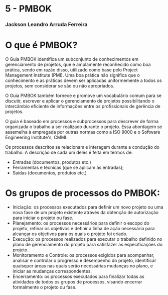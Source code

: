 # 5 - PMBOK
### Jackson Leandro Arruda Ferreira

# O que é PMBOK?
O Guia PMBOK identifica um subconjunto de conhecimentos em gerenciamento de projetos, que é amplamente reconhecido como boa prática, sendo em razão disso, utilizado como base pelo Project Management Institute (PMI). Uma boa prática não significa que o conhecimento e as práticas devem ser aplicadas uniformemente a todos os projetos, sem considerar se são ou não apropriados.

O Guia PMBOK também fornece e promove um vocabulário comum para se discutir, escrever e aplicar o gerenciamento de projetos possibilitando o intercâmbio eficiente de informações entre os profissionais de gerência de projetos.

O guia é baseado em processos e subprocessos para descrever de forma organizada o trabalho a ser realizado durante o projeto. Essa abordagem se assemelha à empregada por outras normas como a ISO 9000 e o Software Engineering Institute's, CMMI.

Os processos descritos se relacionam e interagem durante a condução do trabalho. A descrição de cada um deles é feita em termos de:

- Entradas (documentos, produtos etc.)
- Ferramentas e técnicas (que se aplicam às entradas);
- Saídas (documentos, produtos etc.)

# Os grupos de processos do PMBOK:

- Iniciação: os processos executados para definir um novo projeto ou uma nova fase de um projeto existente através da obtenção de autorização para iniciar o projeto ou fase.
- Planejamento: os processos necessários para definir o escopo do projeto, refinar os objetivos e definir a linha de ação necessária para alcançar os objetivos para os quais o projeto foi criado.
- Execução: os processos realizados para executar o trabalho definido no plano de gerenciamento do projeto para satisfazer as especificações do projeto.
- Monitoramento e Controle: os processos exigidos para acompanhar, analisar e controlar o progresso e desempenho do projeto, identificar quaisquer áreas nas quais serão necessárias mudanças no plano, e iniciar as mudanças correspondentes. 
- Encerramento: os processos executados para finalizar todas as atividades de todos os grupos de processos, visando encerrar formalmente o projeto ou fase.
